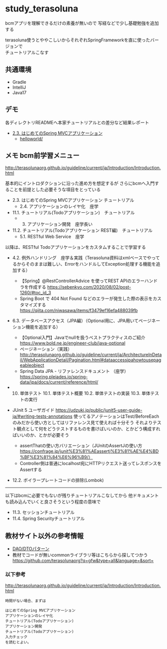 # study_terasoluna

bcmアプリを理解できるだけの素養が無いので
写経などで少し基礎勉強を追加する

terasoluna使うとややこしいからそれぞれSpringFrameworkを直に使ったバージョンで  
チュートリアルこなす

## 共通環境

- Gradle
- IntelliJ
- Java17

## デモ

各ディレクトリREADMEへ本家チュートリアルとの差分など結果レポート

- [2.3. はじめてのSpring MVCアプリケーション](http://terasolunaorg.github.io/guideline/current/ja/Overview/FirstApplication.html)
    - [helloworld/](https://github.com/kudkki/study_terasoluna/tree/main/helloworld)
 

## メモ bcm前学習メニュー

http://terasolunaorg.github.io/guideline/current/ja/Introduction/Introduction.html

基本的にイントロダクションに沿った進め方を想定するが
さらにbcmへ入門することを前提とした必要そうな項目をとっている

- 2.3. はじめてのSpring MVCアプリケーション チュートリアル
    - 2.4. アプリケーションのレイヤ化　座学
- 11.1. チュートリアル(Todoアプリケーション)　チュートリアル
    - 3. アプリケーション開発　座学長い
- 11.2. チュートリアル(Todoアプリケーション REST編)　チュートリアル
    - 5.1. RESTful Web Service　座学
 
以降は、RESTful Todoアプリケーションをカスタムすることで学習する

- 4.2. 例外ハンドリング　座学＆実践（Terasoluna資料はxmlベースでやってるからそのままは難しい、ErrorをハンドルしてException処理する機能を追加する）
    - 【Spring】@RestControllerAdvice を使ってREST APIのエラーハンドラを作成する https://sebenkyo.com/2020/08/02/post-1260/#toc_id_3
    - Spring Boot で 404 Not Found などのエラーが発生した際の表示をカスタマイズする https://qiita.com/niwasawa/items/f3479ef16efa488039fb

- 6.3. データベースアクセス（JPA編）（Optional用に、JPA用いてページネーション機能を追加する）
    - 【Optional入門】Javaでnullを扱うベストプラクティスのご紹介 https://www.bold.ne.jp/engineer-club/java-optional 
    - ページネーション（実践） http://terasolunaorg.github.io/guideline/current/ja/ArchitectureInDetail/WebApplicationDetail/Pagination.html#dataaccessjpahowtousepageableobject
    - Spring Data JPA - リファレンスドキュメント （座学） https://spring.pleiades.io/spring-data/jpa/docs/current/reference/html/

- 10. 単体テスト
  10.1. 単体テスト概要
  10.2. 単体テストの実装
  10.3. 単体テストの実行

- JUnit 5 ユーザガイド https://udzuki.jp/public/junit5-user-guide-ja/#writing-tests-annotations
使ってるアノテーションはTest/BeforeEachのみだから使い方としてはリファレンス見て使えれば十分そう
それよりテスト観点として何をどうテストするものを書けばいいのか、とかどう構成すればいいのか、とかが必要そう
    - assertThatの使い方バリエーション（JUnitのAssertJの使い方 https://confrage.jp/junit%E3%81%AEassertj%E3%81%AE%E4%BD%BF%E3%81%84%E6%96%B9/）
    - Controller側は普通にlocalhost宛にHTTPリクエスト送ってレスポンスをAssertする

- 12.2. ボイラープレートコードの排除(Lombok)

---

以下はbcmに必要でもないが残りチュートリアルこなしてから
他ドキュメントも読み込んでいくと良さそうという程度の意味で

- 11.3. セッションチュートリアル
- 11.4. Spring Securityチュートリアル

## 教材サイト以外の参考情報

- [DAO/DTOパターン](https://kanda-it-school-kensyu.com/java-jdbc-contents/jj_ch04/jj_0402/)
- 教材でコードが無いcommonライブラリ等はこちらから探してつかう  
https://github.com/terasolunaorg?q=gfw&type=all&language=&sort=


### 以下参考

http://terasolunaorg.github.io/guideline/current/ja/Introduction/Introduction.html
```
時間がない場合、まずは

はじめてのSpring MVCアプリケーション
アプリケーションのレイヤ化
チュートリアル(Todoアプリケーション)
アプリケーション開発
チュートリアル(Todoアプリケーション)
入力チェック
を読むとよい。
```
